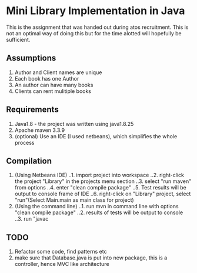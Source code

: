 # Mini Library Implementation in Java
This is the assignment that was handed out during atos recruitment. This
is not an optimal way of doing this but for the time alotted will hopefully
be sufficient.  

## Assumptions
1. Author and Client names are unique
2. Each book has one Author
3. An author can have many books
4. Clients can rent mulitiple books

## Requirements
1. Java1.8 - the project was written using java1.8.25
2. Apache maven 3.3.9
3. (optional) Use an IDE (I used netbeans), which simplifies the whole process


## Compilation
1. (Using Netbeans IDE)
..1. import project into workspace
..2. right-click the project "Library" in the projects menu section
..3. select "run maven" from options
..4. enter "clean compile package"
..5. Test results will be output to console frame of IDE
..6. right-click on "Library" project, select "run"(Select Main.main as main class for project)
2. (Using the command line)
..1. run mvn in command line with options "clean compile package"
..2. results of tests will be output to console
..3. run "javac 
## TODO
1. Refactor some code, find patterns etc
2. make sure that Database.java is put into new package, this is a controller, hence MVC like architecture

